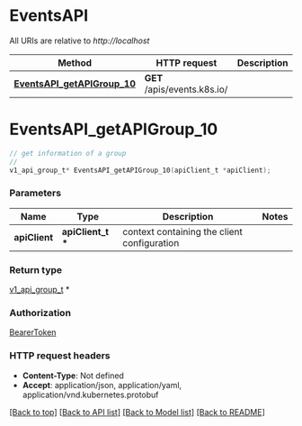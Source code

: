 # EventsAPI

All URIs are relative to *http://localhost*

Method | HTTP request | Description
------------- | ------------- | -------------
[**EventsAPI_getAPIGroup_10**](EventsAPI.md#EventsAPI_getAPIGroup_10) | **GET** /apis/events.k8s.io/ | 


# **EventsAPI_getAPIGroup_10**
```c
// get information of a group
//
v1_api_group_t* EventsAPI_getAPIGroup_10(apiClient_t *apiClient);
```

### Parameters
Name | Type | Description  | Notes
------------- | ------------- | ------------- | -------------
**apiClient** | **apiClient_t \*** | context containing the client configuration |

### Return type

[v1_api_group_t](v1_api_group.md) *


### Authorization

[BearerToken](../README.md#BearerToken)

### HTTP request headers

 - **Content-Type**: Not defined
 - **Accept**: application/json, application/yaml, application/vnd.kubernetes.protobuf

[[Back to top]](#) [[Back to API list]](../README.md#documentation-for-api-endpoints) [[Back to Model list]](../README.md#documentation-for-models) [[Back to README]](../README.md)

